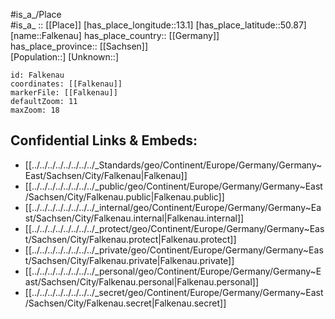 ﻿---
location: [50.87,13.1] 
mapzoom: [7,12] 
mapmarker: city 
type: City
tags:
- geo/City


SpocWebEntityId: 30118
isDeleted: false
confidential: public

---
#is_a_/Place  
#is_a_ :: [[Place]] 
[has_place_longitude::13.1] 
[has_place_latitude::50.87] 
[name::Falkenau] 
has_place_country:: [[Germany]]  
has_place_province:: [[Sachsen]]  
[Population::] 
[Unknown::] 


```leaflet
id: Falkenau
coordinates: [[Falkenau]] 
markerFile: [[Falkenau]] 
defaultZoom: 11 
maxZoom: 18
```


## Confidential Links & Embeds: 
- [[../../../../../../../../_Standards/geo/Continent/Europe/Germany/Germany~East/Sachsen/City/Falkenau|Falkenau]] 
- [[../../../../../../../../_public/geo/Continent/Europe/Germany/Germany~East/Sachsen/City/Falkenau.public|Falkenau.public]] 
- [[../../../../../../../../_internal/geo/Continent/Europe/Germany/Germany~East/Sachsen/City/Falkenau.internal|Falkenau.internal]] 
- [[../../../../../../../../_protect/geo/Continent/Europe/Germany/Germany~East/Sachsen/City/Falkenau.protect|Falkenau.protect]] 
- [[../../../../../../../../_private/geo/Continent/Europe/Germany/Germany~East/Sachsen/City/Falkenau.private|Falkenau.private]] 
- [[../../../../../../../../_personal/geo/Continent/Europe/Germany/Germany~East/Sachsen/City/Falkenau.personal|Falkenau.personal]] 
- [[../../../../../../../../_secret/geo/Continent/Europe/Germany/Germany~East/Sachsen/City/Falkenau.secret|Falkenau.secret]] 
